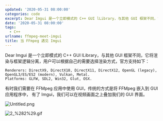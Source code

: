 ```yaml
---
updated: '2020-05-31 08:00:00'
categories: code
excerpt: Dear Imgui 是一个立即模式的 C++ GUI lLibrary，与其他 GUI 框架不同，它将渲染与框架逻辑分离，用户可以根据自己的需要选择渲染方式，官方支持如下
date: '2020-05-31 08:00:00'
tags:
  - C++
urlname: ffmpeg-meet-imgui
title: 当 FFmpeg 遇见 Imgui
---
```


Dear Imgui 是一个立即模式的 C++ GUI lLibrary，与其他 GUI 框架不同，它将渲染与框架逻辑分离，用户可以根据自己的需要选择渲染方式，官方支持如下：


```text
Renderers: DirectX9, DirectX10, DirectX11, DirectX12, OpenGL (legacy), OpenGL3/ES/ES2 (modern), Vulkan, Metal.
Platforms: GLFW, SDL2, Win32, Glut, OSX.
```


有时我们需要在 FFMpeg 应用中使用 GUI，传统的方式是将 FFMpeg 嵌入到 GUI 应用程序中， 有了 Imgui，我们可以在视频画面之上叠加我们的 GUI 界面。


![Untitled.png](https://prod-files-secure.s3.us-west-2.amazonaws.com/fbb39313-8950-40fc-9abf-5c7412d9778c/e0d557bf-02c8-49a5-8928-9bd9a3ea92ec/Untitled.png?X-Amz-Algorithm=AWS4-HMAC-SHA256&X-Amz-Content-Sha256=UNSIGNED-PAYLOAD&X-Amz-Credential=AKIAT73L2G45HZZMZUHI%2F20240926%2Fus-west-2%2Fs3%2Faws4_request&X-Amz-Date=20240926T043409Z&X-Amz-Expires=3600&X-Amz-Signature=76db49e557a39341c1256d5c69d5464d569c9c10b338c679f807d4bf6ec645ae&X-Amz-SignedHeaders=host&x-id=GetObject)


![2_%282%29.gif](https://prod-files-secure.s3.us-west-2.amazonaws.com/fbb39313-8950-40fc-9abf-5c7412d9778c/8ea57dce-5287-4801-8406-c0a8b2c9a2dd/2_%282%29.gif?X-Amz-Algorithm=AWS4-HMAC-SHA256&X-Amz-Content-Sha256=UNSIGNED-PAYLOAD&X-Amz-Credential=AKIAT73L2G45HZZMZUHI%2F20240926%2Fus-west-2%2Fs3%2Faws4_request&X-Amz-Date=20240926T043409Z&X-Amz-Expires=3600&X-Amz-Signature=5cac459f6bb1300bd549bb8d62232beb03f11e20f81872db2f1a1edea922c6b9&X-Amz-SignedHeaders=host&x-id=GetObject)

